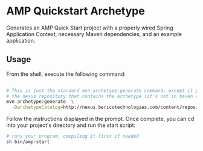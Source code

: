 # AMP Quickstart Archetype

Generates an AMP Quick Start project with a properly wired Spring Application Context, necessary Maven dependencies, and an example application.

## Usage

From the shell, execute the following command:

```bash
 
# This is just the standard mvn archetype:generate command, except it points to 
# the nexus repository that contains the archetype (it's not in maven central)
mvn archetype:generate  \
  -DarchetypeCatalog=http://nexus.bericotechnologies.com/content/repositories/releases/archetype-catalog.xml
```

Follow the instructions displayed in the prompt.  Once complete, you can cd into your project's directory and run the start script:

```bash
# runs your program, compiling it first if needed
sh bin/amp-start
```
